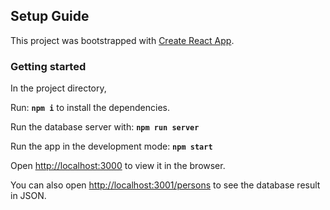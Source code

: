 ## Setup Guide

This project was bootstrapped with [Create React App](https://github.com/facebook/create-react-app).

### Getting started

In the project directory,

Run: **`npm i`** to install the dependencies.

Run the database server  with: **`npm run server`**

Run the app in the development mode: **`npm start`**


Open [http://localhost:3000](http://localhost:3000) to view it in the browser.

You can also open [http://localhost:3001/persons](http://localhost:3001/persons) to see the database result in JSON.
